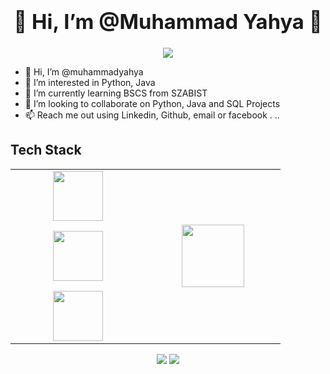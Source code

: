 ### <div align="center"><h1>👋 Hi, I’m @Muhammad Yahya 🚀</h1></div>  
<p align="center">
<a href="https://github.com/muhammadyahyaabbasi"><img src="https://readme-typing-svg.herokuapp.com/?lines=ChatBots+and+Python+Developer;Java+Developer;Graphics+Designer;Video+Editor&font=Roboto&size=26&duration=3500&pause=500&center=true&width=500&height=50&color=0634DE"></a>
</p>

- 👋 Hi, I’m @muhammadyahya
- 👀 I’m interested in Python, Java
- 🌱 I’m currently learning BSCS from SZABIST
- 💞️ I’m looking to collaborate on Python, Java and SQL Projects
- 📫 Reach me out using Linkedin, Github, email or facebook .
..

<h2>Tech Stack</h2>
<table width="100">
<tr>

  <td align='center' width="200">
        <img src="https://upload.wikimedia.org/wikipedia/commons/thumb/c/cb/Google_Assistant_logo.svg/1200px-Google_Assistant_logo.svg.png"  width="80">
    </td>
 
</tr>
<tr>
    <td align='center' width="200">
        <img src="https://cdn.freebiesupply.com/images/large/2x/linux-logo-png-transparent.png" width="80">
    </td>

 <td align='center' width="200">
       <img src="https://www.vectorlogo.zone/logos/mysql/mysql-ar21.svg" width="100">
    </td>
 
</tr>
<tr>
    <td align='center' width="200">
        <img src="https://upload.wikimedia.org/wikipedia/commons/thumb/0/04/ChatGPT_logo.svg/512px-ChatGPT_logo.svg.png" width="80">
    </td>

  
</tr>
 
 

    
</table>

  <p align="center">
<a href="https://www.linkedin.com/in/muhammad-yahya-267486309/"><img src="https://img.shields.io/badge/-[Muhammad%20Yahya](https://www.linkedin.com/in/muhammad-yahya-267486309/)?style=flat&logo=Linkedin&logoColor=white"/></a>
<a href="mailto:abbasimuhammadyahya@gmail.com"><img src="https://img.shields.io/badge/-abbasimuhammadyahya@gmail.com-D14836?style=flat&logo=Gmail&logoColor=white"/></a>

 </p>

<!--## My Skill Set  
<table><tr><td valign="top" width="33%">

<!---
muhammadyahyaabbasi/muhammadyahyaabbasi is a ✨ special ✨ repository because its `README.md` (this file) appears on your GitHub profile.
You can click the Preview link to take a look at your changes.
--->

